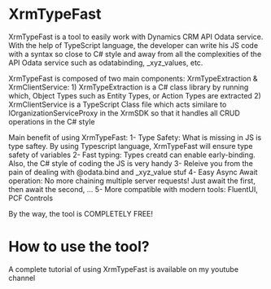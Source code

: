 # XrmTypeFast
XrmTypeFast is a tool to easily work with Dynamics CRM API Odata service. With the help of TypeScript language, the developer can write his JS code with a syntax so close to C# style and away from all the complexities of the API Odata service such as odatabinding, _xyz_values, etc.

XrmTypeFast is composed of two main components: XrmTypeExtraction & XrmClientService:
	1) XrmTypeExtraction is a C# class library by running which, Object Types such as Entity Types, or Action Types are extracted
	2) XrmClientService is a TypeScript Class file which acts similare to IOrganizationServiceProxy in the XrmSDK so that it handles all CRUD operations in the C# style

Main benefit of using XrmTypeFast:
1- Type Safety: What is missing in JS is type saftey. By using Typescript language, XrmTypeFast will ensure type safety of variables
2- Fast typing: Types creatd can enable early-binding. Also, the C# style of coding the JS is very handy
3- Releive you from the pain of dealing with @odata.bind and _xyz_value stuf
4- Easy Async Await operation: No more chaining multiple server requests! Just await the first, then await the second, ...
5- More compatible with modern tools: FluentUI, PCF Controls

By the way, the tool is COMPLETELY FREE!

# How to use the tool?
A complete tutorial of using XrmTypeFast is available on my youtube channel
